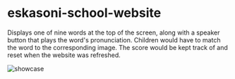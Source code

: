# eskasoni-school-website

Displays one of nine words at the top of the screen, along with a speaker button that plays the word's pronunciation. Children would have to match the word to the corresponding image. The score would be kept track of and reset when the website was refreshed. 

![showcase](https://github.com/bencsci/eskasoni-school-website/assets/127059162/ebb7fbca-ac6d-4f3a-8e92-0bfa323bfc52)
